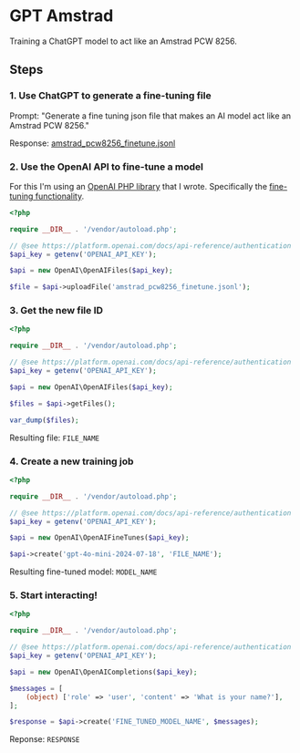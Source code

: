 # GPT Amstrad

Training a ChatGPT model to act like an Amstrad PCW 8256.

## Steps

### 1. Use ChatGPT to generate a fine-tuning file

Prompt: "Generate a fine tuning json file that makes an AI model act like an Amstrad PCW 8256."

Response: [amstrad_pcw8256_finetune.jsonl](https://github.com/ruscoe/gpt-amstrad/blob/main/amstrad_pcw8256_finetune.jsonl)

### 2. Use the OpenAI API to fine-tune a model

For this I'm using an [OpenAI PHP library](https://github.com/ruscoe/openai-php) that I wrote. Specifically the [fine-tuning functionality](https://github.com/ruscoe/openai-php?tab=readme-ov-file#fine-tuning-a-model).

```php
<?php

require __DIR__ . '/vendor/autoload.php';

// @see https://platform.openai.com/docs/api-reference/authentication
$api_key = getenv('OPENAI_API_KEY');

$api = new OpenAI\OpenAIFiles($api_key);

$file = $api->uploadFile('amstrad_pcw8256_finetune.jsonl');
```

### 3. Get the new file ID

```php
<?php

require __DIR__ . '/vendor/autoload.php';

// @see https://platform.openai.com/docs/api-reference/authentication
$api_key = getenv('OPENAI_API_KEY');

$api = new OpenAI\OpenAIFiles($api_key);

$files = $api->getFiles();

var_dump($files);
```

Resulting file: `FILE_NAME`

### 4. Create a new training job

```php
<?php

require __DIR__ . '/vendor/autoload.php';

// @see https://platform.openai.com/docs/api-reference/authentication
$api_key = getenv('OPENAI_API_KEY');

$api = new OpenAI\OpenAIFineTunes($api_key);

$api->create('gpt-4o-mini-2024-07-18', 'FILE_NAME');
```

Resulting fine-tuned model: `MODEL_NAME`

### 5. Start interacting!

```php
<?php

require __DIR__ . '/vendor/autoload.php';

// @see https://platform.openai.com/docs/api-reference/authentication
$api_key = getenv('OPENAI_API_KEY');

$api = new OpenAI\OpenAICompletions($api_key);

$messages = [
    (object) ['role' => 'user', 'content' => 'What is your name?'],
];

$response = $api->create('FINE_TUNED_MODEL_NAME', $messages);
```

Reponse: `RESPONSE`
